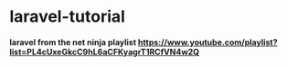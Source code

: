 # laravel-tutorial

#### laravel from the net ninja playlist https://www.youtube.com/playlist?list=PL4cUxeGkcC9hL6aCFKyagrT1RCfVN4w2Q
